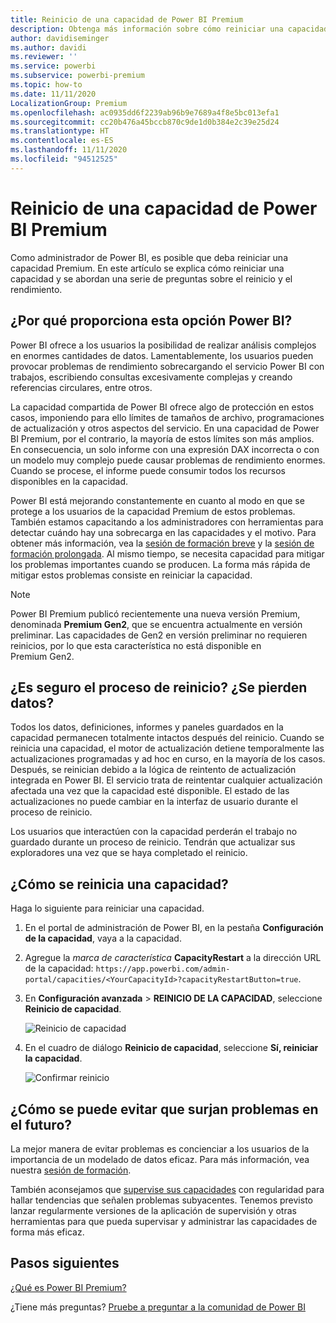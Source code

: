 ```yaml
---
title: Reinicio de una capacidad de Power BI Premium
description: Obtenga más información sobre cómo reiniciar una capacidad de Power BI Premium para solucionar problemas de rendimiento.
author: davidiseminger
ms.author: davidi
ms.reviewer: ''
ms.service: powerbi
ms.subservice: powerbi-premium
ms.topic: how-to
ms.date: 11/11/2020
LocalizationGroup: Premium
ms.openlocfilehash: ac0935dd6f2239ab96b9e7689a4f8e5bc013efa1
ms.sourcegitcommit: cc20b476a45bccb870c9de1d0b384e2c39e25d24
ms.translationtype: HT
ms.contentlocale: es-ES
ms.lasthandoff: 11/11/2020
ms.locfileid: "94512525"
---
```

# <a name="restart-a-power-bi-premium-capacity"></a>Reinicio de una capacidad de Power BI Premium

Como administrador de Power BI, es posible que deba reiniciar una capacidad Premium. En este artículo se explica cómo reiniciar una capacidad y se abordan una serie de preguntas sobre el reinicio y el rendimiento.

## <a name="why-does-power-bi-provide-this-option"></a>¿Por qué proporciona esta opción Power BI?

Power BI ofrece a los usuarios la posibilidad de realizar análisis complejos en enormes cantidades de datos. Lamentablemente, los usuarios pueden provocar problemas de rendimiento sobrecargando el servicio Power BI con trabajos, escribiendo consultas excesivamente complejas y creando referencias circulares, entre otros.

La capacidad compartida de Power BI ofrece algo de protección en estos casos, imponiendo para ello límites de tamaños de archivo, programaciones de actualización y otros aspectos del servicio. En una capacidad de Power BI Premium, por el contrario, la mayoría de estos límites son más amplios. En consecuencia, un solo informe con una expresión DAX incorrecta o con un modelo muy complejo puede causar problemas de rendimiento enormes. Cuando se procese, el informe puede consumir todos los recursos disponibles en la capacidad. 

Power BI está mejorando constantemente en cuanto al modo en que se protege a los usuarios de la capacidad Premium de estos problemas. También estamos capacitando a los administradores con herramientas para detectar cuándo hay una sobrecarga en las capacidades y el motivo. Para obtener más información, vea la [sesión de formación breve](https://www.youtube.com/watch?v=UgsjMbhi_Bk&feature=youtu.be) y la [sesión de formación prolongada](https://powerbi.tips/2018/07/). Al mismo tiempo, se necesita capacidad para mitigar los problemas importantes cuando se producen. La forma más rápida de mitigar estos problemas consiste en reiniciar la capacidad.

> [!NOTE]
> Power BI Premium publicó recientemente una nueva versión Premium, denominada **Premium Gen2**, que se encuentra actualmente en versión preliminar. Las capacidades de Gen2 en versión preliminar no requieren reinicios, por lo que esta característica no está disponible en Premium Gen2.

## <a name="is-the-restart-process-safe-will-i-lose-any-data"></a>¿Es seguro el proceso de reinicio? ¿Se pierden datos?

Todos los datos, definiciones, informes y paneles guardados en la capacidad permanecen totalmente intactos después del reinicio. Cuando se reinicia una capacidad, el motor de actualización detiene temporalmente las actualizaciones programadas y ad hoc en curso, en la mayoría de los casos. Después, se reinician debido a la lógica de reintento de actualización integrada en Power BI. El servicio trata de reintentar cualquier actualización afectada una vez que la capacidad esté disponible. El estado de las actualizaciones no puede cambiar en la interfaz de usuario durante el proceso de reinicio. 

Los usuarios que interactúen con la capacidad perderán el trabajo no guardado durante un proceso de reinicio. Tendrán que actualizar sus exploradores una vez que se haya completado el reinicio.

## <a name="how-do-i-restart-a-capacity"></a>¿Cómo se reinicia una capacidad?

Haga lo siguiente para reiniciar una capacidad.

1. En el portal de administración de Power BI, en la pestaña **Configuración de la capacidad**, vaya a la capacidad. 

1. Agregue la *marca de característica* **CapacityRestart** a la dirección URL de la capacidad: `https://app.powerbi.com/admin-portal/capacities/<YourCapacityId>?capacityRestartButton=true`.

1. En **Configuración avanzada** > **REINICIO DE LA CAPACIDAD**, seleccione **Reinicio de capacidad**.

    ![Reinicio de capacidad](media/service-admin-premium-restart/restart-capacity.png)

1. En el cuadro de diálogo **Reinicio de capacidad**, seleccione **Sí, reiniciar la capacidad**.

    ![Confirmar reinicio](media/service-admin-premium-restart/confirm-restart.png)

## <a name="how-can-i-prevent-issues-from-happening-in-the-future"></a>¿Cómo se puede evitar que surjan problemas en el futuro?

La mejor manera de evitar problemas es concienciar a los usuarios de la importancia de un modelado de datos eficaz. Para más información, vea nuestra [sesión de formación](https://powerbi.tips/2018/07/).

También aconsejamos que [supervise sus capacidades](service-admin-premium-monitor-capacity.md) con regularidad para hallar tendencias que señalen problemas subyacentes. Tenemos previsto lanzar regularmente versiones de la aplicación de supervisión y otras herramientas para que pueda supervisar y administrar las capacidades de forma más eficaz.

## <a name="next-steps"></a>Pasos siguientes

[¿Qué es Power BI Premium?](service-premium-what-is.md)

¿Tiene más preguntas? [Pruebe a preguntar a la comunidad de Power BI](https://community.powerbi.com/)
